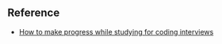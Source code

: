 ## Reference
- [How to make progress while studying for coding interviews](https://medium.freecodecamp.org/how-to-make-progress-while-studying-for-coding-interviews-894c320bfa74)
